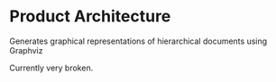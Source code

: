 # Product Architecture
Generates graphical representations of hierarchical documents using Graphviz

Currently very broken.
